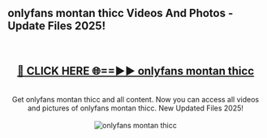 <h2>onlyfans montan thicc Videos And Photos - Update Files 2025!</h2>
<br>
<div align="center">
<h2><a href="https://linkcuts.com/hfmhzwbr" rel="nofollow">🔴 CLICK HERE 🌐==►► onlyfans montan thicc</a></h2>
<br>
Get onlyfans montan thicc and all content. Now you can access all videos and pictures of onlyfans montan thicc. New Updated Files 2025!
<br>
<br>
<a href="https://linkcuts.com/hfmhzwbr" rel="nofollow" data-target="animated-image.originalLink"><img src="https://i.ibb.co.com/WyWwxjT/player-gif2.gif" alt="onlyfans montan thicc" style="max-width: 100%; display: inline-block;" data-target="animated-image.originalImage"></a>
</div>
<br>